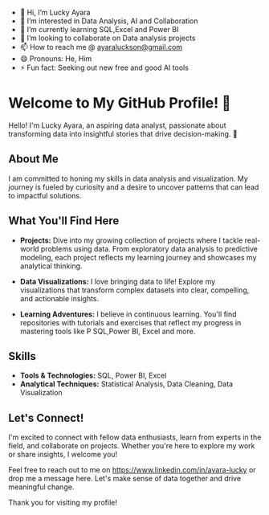 - 👋 Hi, I’m Lucky Ayara
- 👀 I’m interested in Data Analysis, AI and Collaboration
- 🌱 I’m currently learning SQL,Excel and Power BI
- 💞️ I’m looking to collaborate on Data analysis projects
- 📫 How to reach me @ ayaraluckson@gmail.com
- 😄 Pronouns: He, Him
- ⚡ Fun fact: Seeking out new free and good AI tools
  
# Welcome to My GitHub Profile! 👋

Hello! I'm Lucky Ayara, an aspiring data analyst, passionate about transforming data into insightful stories that drive decision-making. 🌟

## About Me

I am committed to honing my skills in data analysis and visualization. My journey is fueled by curiosity and a desire to uncover patterns that can lead to impactful solutions.

## What You'll Find Here

- **Projects:** Dive into my growing collection of projects where I tackle real-world problems using data. From exploratory data analysis to predictive modeling, each project reflects my learning journey and showcases my analytical thinking.
  
- **Data Visualizations:** I love bringing data to life! Explore my visualizations that transform complex datasets into clear, compelling, and actionable insights.

- **Learning Adventures:** I believe in continuous learning. You'll find repositories with tutorials and exercises that reflect my progress in mastering tools like P SQL,Power BI, Excel  and more.

## Skills

- **Tools & Technologies:** SQL, Power BI, Excel
- **Analytical Techniques:** Statistical Analysis, Data Cleaning, Data Visualization

## Let's Connect!

I'm excited to connect with fellow data enthusiasts, learn from experts in the field, and collaborate on projects. Whether you're here to explore my work or share insights, I welcome you!

Feel free to reach out to me on https://www.linkedin.com/in/ayara-lucky or drop me a message here. Let's make sense of data together and drive meaningful change.

Thank you for visiting my profile!
